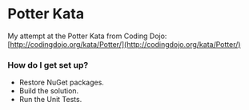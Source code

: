 # Potter Kata #

My attempt at the Potter Kata from Coding Dojo: [http://codingdojo.org/kata/Potter/](http://codingdojo.org/kata/Potter/)


### How do I get set up? ###

* Restore NuGet packages.
* Build the solution.
* Run the Unit Tests.
